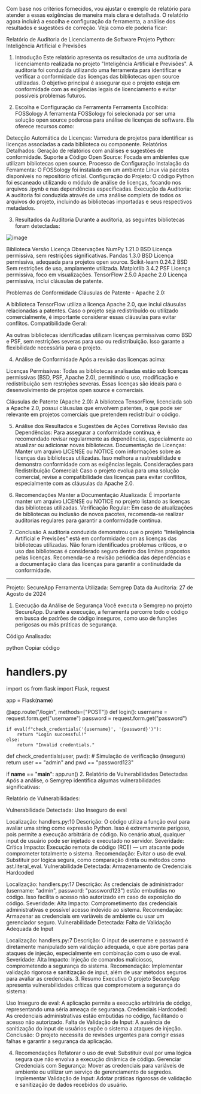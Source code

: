 
Com base nos critérios fornecidos, vou ajustar o exemplo de relatório para atender a essas exigências de maneira mais clara e detalhada. O relatório agora incluirá a escolha e configuração da ferramenta, a análise dos resultados e sugestões de correção. Veja como ele poderia ficar:

Relatório de Auditoria de Licenciamento de Software
Projeto Python: Inteligência Artificial e Previsões
1. Introdução
Este relatório apresenta os resultados de uma auditoria de licenciamento realizada no projeto "Inteligência Artificial e Previsões". A auditoria foi conduzida utilizando uma ferramenta para identificar e verificar a conformidade das licenças das bibliotecas open source utilizadas. O objetivo principal é assegurar que o projeto esteja em conformidade com as exigências legais de licenciamento e evitar possíveis problemas futuros.

2. Escolha e Configuração da Ferramenta
Ferramenta Escolhida: FOSSology
A ferramenta FOSSology foi selecionada por ser uma solução open source poderosa para análise de licenças de software. Ela oferece recursos como:

Detecção Automática de Licenças: Varredura de projetos para identificar as licenças associadas a cada biblioteca ou componente.
Relatórios Detalhados: Geração de relatórios com análises e sugestões de conformidade.
Suporte a Código Open Source: Focada em ambientes que utilizam bibliotecas open source.
Processo de Configuração
Instalação da Ferramenta: O FOSSology foi instalado em um ambiente Linux via pacotes disponíveis no repositório oficial.
Configuração do Projeto: O código Python foi escaneado utilizando o módulo de análise de licenças, focando nos arquivos .ipynb e nas dependências especificadas.
Execução da Auditoria: A auditoria foi conduzida através de uma análise completa de todos os arquivos do projeto, incluindo as bibliotecas importadas e seus respectivos metadados.

3. Resultados da Auditoria
Durante a auditoria, as seguintes bibliotecas foram detectadas:

![image](https://github.com/user-attachments/assets/adf2844b-7ece-490f-974f-905399200d41)

Biblioteca	Versão	Licença	Observações
NumPy	1.21.0	BSD	Licença permissiva, sem restrições significativas.
Pandas	1.3.0	BSD	Licença permissiva, adequada para projetos open source.
Scikit-learn	0.24.2	BSD	Sem restrições de uso, amplamente utilizada.
Matplotlib	3.4.2	PSF	Licença permissiva, foco em visualizações.
TensorFlow	2.5.0	Apache 2.0	Licença permissiva, inclui cláusulas de patente.

Problemas de Conformidade
Cláusulas de Patente - Apache 2.0:

A biblioteca TensorFlow utiliza a licença Apache 2.0, que inclui cláusulas relacionadas a patentes. Caso o projeto seja redistribuído ou utilizado comercialmente, é importante considerar essas cláusulas para evitar conflitos.
Compatibilidade Geral:

As outras bibliotecas identificadas utilizam licenças permissivas como BSD e PSF, sem restrições severas para uso ou redistribuição. Isso garante a flexibilidade necessária para o projeto.

4. Análise de Conformidade
Após a revisão das licenças acima:

Licenças Permissivas: Todas as bibliotecas analisadas estão sob licenças permissivas (BSD, PSF, Apache 2.0), permitindo o uso, modificação e redistribuição sem restrições severas. Essas licenças são ideais para o desenvolvimento de projetos open source e comerciais.

Cláusulas de Patente (Apache 2.0): A biblioteca TensorFlow, licenciada sob a Apache 2.0, possui cláusulas que envolvem patentes, o que pode ser relevante em projetos comerciais que pretendem redistribuir o código.

5. Análise dos Resultados e Sugestões de Ações Corretivas
Revisão das Dependências: Para assegurar a conformidade contínua, é recomendado revisar regularmente as dependências, especialmente ao atualizar ou adicionar novas bibliotecas.
Documentação de Licenças: Manter um arquivo LICENSE ou NOTICE com informações sobre as licenças das bibliotecas utilizadas. Isso melhora a rastreabilidade e demonstra conformidade com as exigências legais.
Considerações para Redistribuição Comercial: Caso o projeto evolua para uma solução comercial, revise a compatibilidade das licenças para evitar conflitos, especialmente com as cláusulas da Apache 2.0.

6. Recomendações
Manter a Documentação Atualizada: É importante manter um arquivo LICENSE ou NOTICE no projeto listando as licenças das bibliotecas utilizadas.
Verificação Regular: Em caso de atualizações de bibliotecas ou inclusão de novos pacotes, recomenda-se realizar auditorias regulares para garantir a conformidade contínua.

7. Conclusão
A auditoria conduzida demonstrou que o projeto "Inteligência Artificial e Previsões" está em conformidade com as licenças das bibliotecas utilizadas. Não foram identificados problemas críticos, e o uso das bibliotecas é considerado seguro dentro dos limites propostos pelas licenças. Recomenda-se a revisão periódica das dependências e a documentação clara das licenças para garantir a continuidade da conformidade.


-------------------------------------------------------------------------------------------------------------------------------------------------------------------------------------------------------------------------------------------------------------------------
Projeto: SecureApp
Ferramenta Utilizada: Semgrep
Data da Auditoria: 27 de Agosto de 2024

1. Execução da Análise de Segurança
Você executa o Semgrep no projeto SecureApp. Durante a execução, a ferramenta percorre todo o código em busca de padrões de código inseguros, como uso de funções perigosas ou más práticas de segurança.

Código Analisado:

python
Copiar código
# handlers.py
import os
from flask import Flask, request

app = Flask(__name__)

@app.route("/login", methods=["POST"])
def login():
    username = request.form.get("username")
    password = request.form.get("password")
    
    if eval(f"check_credentials('{username}', '{password}')"):
        return "Login successful!"
    else:
        return "Invalid credentials."

def check_credentials(user, pwd):
    # Simulação de verificação (insegura)
    return user == "admin" and pwd == "password123"

if __name__ == "__main__":
    app.run()
2. Relatório de Vulnerabilidades Detectadas
Após a análise, o Semgrep identifica algumas vulnerabilidades significativas:

Relatório de Vulnerabilidades:

Vulnerabilidade Detectada: Uso Inseguro de eval

Localização: handlers.py:10
Descrição: O código utiliza a função eval para avaliar uma string como expressão Python. Isso é extremamente perigoso, pois permite a execução arbitrária de código. No cenário atual, qualquer input de usuário pode ser injetado e executado no servidor.
Severidade: Crítica
Impacto: Execução remota de código (RCE) — um atacante pode comprometer totalmente o sistema.
Recomendação: Evitar o uso de eval. Substituir por lógica segura, como comparação direta ou métodos como ast.literal_eval.
Vulnerabilidade Detectada: Armazenamento de Credenciais Hardcoded

Localização: handlers.py:17
Descrição: As credenciais de administrador (username: "admin", password: "password123") estão embutidas no código. Isso facilita o acesso não autorizado em caso de exposição do código.
Severidade: Alta
Impacto: Comprometimento das credenciais administrativas e possível acesso indevido ao sistema.
Recomendação: Armazenar as credenciais em variáveis de ambiente ou usar um gerenciador seguro.
Vulnerabilidade Detectada: Falta de Validação Adequada de Input

Localização: handlers.py:7
Descrição: O input de username e password é diretamente manipulado sem validação adequada, o que abre portas para ataques de injeção, especialmente em combinação com o uso de eval.
Severidade: Alta
Impacto: Injeção de comandos maliciosos, comprometendo a segurança do sistema.
Recomendação: Implementar validação rigorosa e sanitização de input, além de usar métodos seguros para avaliar as credenciais.
3. Resumo Executivo
O projeto SecureApp apresenta vulnerabilidades críticas que comprometem a segurança do sistema:

Uso Inseguro de eval: A aplicação permite a execução arbitrária de código, representando uma séria ameaça de segurança.
Credenciais Hardcoded: As credenciais administrativas estão embutidas no código, facilitando o acesso não autorizado.
Falta de Validação de Input: A ausência de sanitização do input de usuários expõe o sistema a ataques de injeção.
Conclusão: O projeto necessita de revisões urgentes para corrigir essas falhas e garantir a segurança da aplicação.

4. Recomendações
Refatorar o uso de eval: Substituir eval por uma lógica segura que não envolva a execução dinâmica de código.
Gerenciar Credenciais com Segurança: Mover as credenciais para variáveis de ambiente ou utilizar um serviço de gerenciamento de segredos.
Implementar Validação de Input: Adotar práticas rigorosas de validação e sanitização de dados recebidos do usuário.
